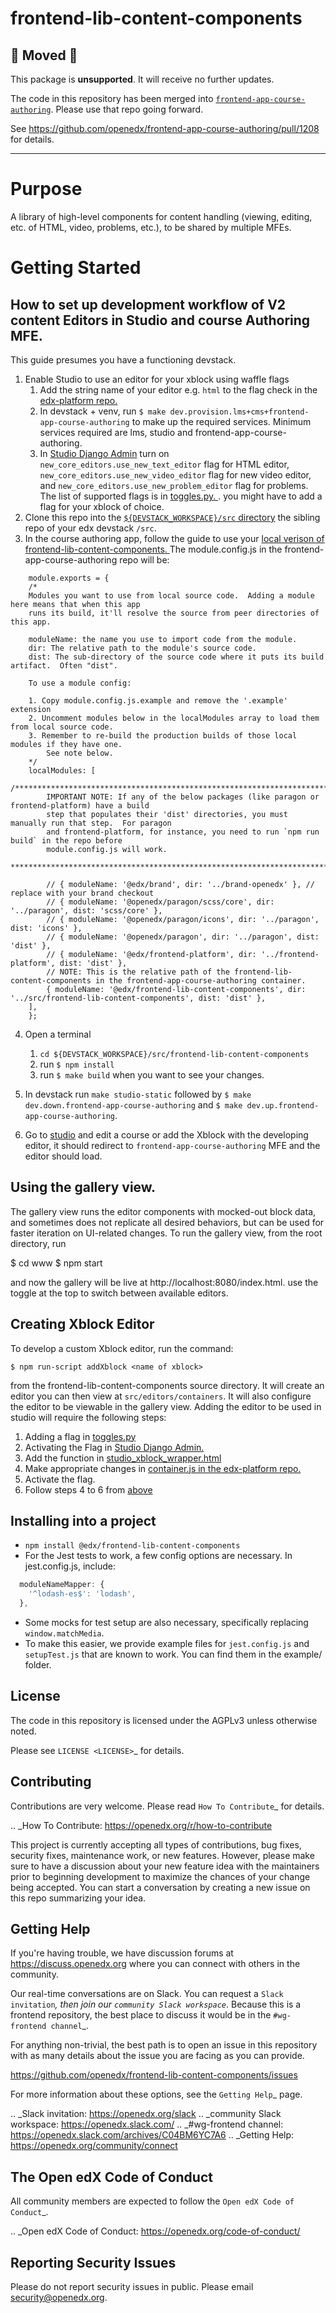 # frontend-lib-content-components

## 🚧 Moved 🚧

This package is **unsupported**. It will receive no further updates.

The code in this repository has been merged into [`frontend-app-course-authoring`](https://github.com/openedx/frontend-app-course-authoring). Please use that repo going forward.

See https://github.com/openedx/frontend-app-course-authoring/pull/1208 for details.


-------------------------


# Purpose
A library of high-level components for content handling (viewing, editing, etc. of HTML, video, problems, etc.), to be shared by multiple MFEs.

# Getting Started

## How to set up development workflow of V2 content Editors in Studio and course Authoring MFE.

This guide presumes you have a functioning devstack.

1. Enable Studio to use an editor for your xblock using waffle flags
    1. Add the string name of your editor e.g. `html` to the flag check in the [edx-platform repo.](https://github.com/openedx/edx-platform/blob/369e5af85ab58c51a4bf4baf249d5cb36c1961fe/cms/static/js/views/pages/container.js#L190)
    2. In devstack + venv, run `$ make dev.provision.lms+cms+frontend-app-course-authoring` to make up the required services. Minimum services required are lms, studio and frontend-app-course-authoring.
    4. In [Studio Django Admin](http://localhost:18000/admin/waffle/flag/) turn on `new_core_editors.use_new_text_editor` flag for HTML editor, `new_core_editors.use_new_video_editor` flag for new video editor, and `new_core_editors.use_new_problem_editor` flag for problems. The list of supported flags is in [toggles.py. ](https://github.com/openedx/edx-platform/blob/master/cms/djangoapps/contentstore/toggles.py). you might have to add a flag for your xblock of choice.
2. Clone this repo into the [`${DEVSTACK_WORKSPACE}/src` directory](https://edx.readthedocs.io/projects/open-edx-devstack/en/latest/readme.html?highlight=DEVSTACK_WORKSPACE#id9) the sibling repo of your edx devstack `/src`.
3. In the course authoring app, follow the guide to use your [local verison of frontend-lib-content-components. ](https://github.com/openedx/frontend-build#local-module-configuration-for-webpack) The module.config.js in the frontend-app-course-authoring repo will be:

```
    module.exports = {
    /*
    Modules you want to use from local source code.  Adding a module here means that when this app
    runs its build, it'll resolve the source from peer directories of this app.

    moduleName: the name you use to import code from the module.
    dir: The relative path to the module's source code.
    dist: The sub-directory of the source code where it puts its build artifact.  Often "dist".

    To use a module config:

    1. Copy module.config.js.example and remove the '.example' extension
    2. Uncomment modules below in the localModules array to load them from local source code.
    3. Remember to re-build the production builds of those local modules if they have one.
        See note below.
    */
    localModules: [
        /*********************************************************************************************
        IMPORTANT NOTE: If any of the below packages (like paragon or frontend-platform) have a build
        step that populates their 'dist' directories, you must manually run that step.  For paragon
        and frontend-platform, for instance, you need to run `npm run build` in the repo before
        module.config.js will work.
        **********************************************************************************************/

        // { moduleName: '@edx/brand', dir: '../brand-openedx' }, // replace with your brand checkout
        // { moduleName: '@openedx/paragon/scss/core', dir: '../paragon', dist: 'scss/core' },
        // { moduleName: '@openedx/paragon/icons', dir: '../paragon', dist: 'icons' },
        // { moduleName: '@openedx/paragon', dir: '../paragon', dist: 'dist' },
        // { moduleName: '@edx/frontend-platform', dir: '../frontend-platform', dist: 'dist' },
        // NOTE: This is the relative path of the frontend-lib-content-components in the frontend-app-course-authoring container.
        { moduleName: '@edx/frontend-lib-content-components', dir: '../src/frontend-lib-content-components', dist: 'dist' },
    ],
    };

```

4. Open a terminal
    1. `cd ${DEVSTACK_WORKSPACE}/src/frontend-lib-content-components`
    1. run `$ npm install`
    2. run `$ make build` when you want to see your changes.

5. In devstack run `make studio-static` followed by `$ make dev.down.frontend-app-course-authoring` and `$ make dev.up.frontend-app-course-authoring`.

6. Go to [studio](http://localhost:18010) and edit a course or add the Xblock with the developing editor, it should redirect to `frontend-app-course-authoring`
   MFE and the editor should load.

## Using the gallery view.

The gallery view runs the editor components with mocked-out block data, and sometimes does not replicate all desired behaviors, but can be used for faster iteration on UI-related changes. To run the gallery view, from the root directory, run

$ cd www
$ npm start

and now the gallery will be live at http://localhost:8080/index.html. use the toggle at the top to switch between available editors.

## Creating Xblock Editor

To develop a custom Xblock editor, run the command:

`$ npm run-script addXblock <name of xblock>`

from the frontend-lib-content-components source directory. It will create an editor you can then view at `src/editors/containers`.
It will also configure the editor to be viewable in the gallery view. Adding the editor to be used in studio will require the following steps:

1. Adding a flag in [toggles.py](https://github.com/openedx/edx-platform/blob/master/cms/djangoapps/contentstore/toggles.py)
2. Activating the Flag in [Studio Django Admin. ](http://localhost:18000/admin/waffle/flag/)
3. Add the function in [studio_xblock_wrapper.html](https://github.com/openedx/edx-platform/blob/master/cms/templates/studio_xblock_wrapper.html#L13)
4. Make appropriate changes in [container.js in the edx-platform repo.](https://github.com/openedx/edx-platform/blob/369e5af85ab58c51a4bf4baf249d5cb36c1961fe/cms/static/js/views/pages/container.js#L190)
5. Activate the flag.
6. Follow steps 4 to 6 from [above](#how-to-set-up-development-workflow-of-v2-content-editors-in-studio-and-course-authoring-mfe)

## Installing into a project

- `npm install @edx/frontend-lib-content-components`
- For the Jest tests to work, a few config options are necessary. In jest.config.js, include:
```js
  moduleNameMapper: {
    '^lodash-es$': 'lodash',
  },
```
- Some mocks for test setup are also necessary, specifically replacing `window.matchMedia`.
- To make this easier, we provide example files for `jest.config.js` and `setupTest.js` that are known to work.
You can find them in the example/ folder.

## License

The code in this repository is licensed under the AGPLv3 unless otherwise
noted.

Please see `LICENSE <LICENSE>`_ for details.

## Contributing

Contributions are very welcome.  Please read `How To Contribute`_ for details.

.. _How To Contribute: https://openedx.org/r/how-to-contribute

This project is currently accepting all types of contributions, bug fixes,
security fixes, maintenance work, or new features.  However, please make sure
to have a discussion about your new feature idea with the maintainers prior to
beginning development to maximize the chances of your change being accepted.
You can start a conversation by creating a new issue on this repo summarizing
your idea.

## Getting Help

If you're having trouble, we have discussion forums at
https://discuss.openedx.org where you can connect with others in the community.

Our real-time conversations are on Slack. You can request a `Slack
invitation`_, then join our `community Slack workspace`_.  Because this is a
frontend repository, the best place to discuss it would be in the `#wg-frontend
channel`_.

For anything non-trivial, the best path is to open an issue in this repository
with as many details about the issue you are facing as you can provide.

https://github.com/openedx/frontend-lib-content-components/issues

For more information about these options, see the `Getting Help`_ page.

.. _Slack invitation: https://openedx.org/slack
.. _community Slack workspace: https://openedx.slack.com/
.. _#wg-frontend channel: https://openedx.slack.com/archives/C04BM6YC7A6
.. _Getting Help: https://openedx.org/community/connect

##  The Open edX Code of Conduct

All community members are expected to follow the `Open edX Code of Conduct`_.

.. _Open edX Code of Conduct: https://openedx.org/code-of-conduct/

## Reporting Security Issues

Please do not report security issues in public. Please email security@openedx.org.
